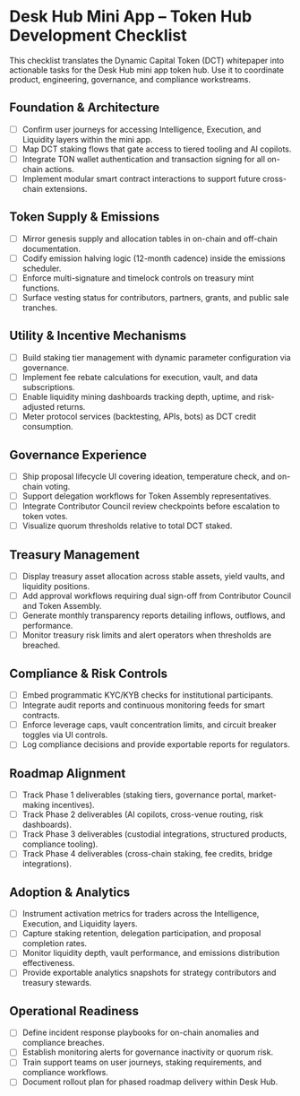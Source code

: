 # Desk Hub Mini App – Token Hub Development Checklist

This checklist translates the Dynamic Capital Token (DCT) whitepaper into actionable tasks for the Desk Hub mini app token hub.
Use it to coordinate product, engineering, governance, and compliance workstreams.

## Foundation & Architecture

- [ ] Confirm user journeys for accessing Intelligence, Execution, and Liquidity layers within the mini app.
- [ ] Map DCT staking flows that gate access to tiered tooling and AI copilots.
- [ ] Integrate TON wallet authentication and transaction signing for all on-chain actions.
- [ ] Implement modular smart contract interactions to support future cross-chain extensions.

## Token Supply & Emissions

- [ ] Mirror genesis supply and allocation tables in on-chain and off-chain documentation.
- [ ] Codify emission halving logic (12-month cadence) inside the emissions scheduler.
- [ ] Enforce multi-signature and timelock controls on treasury mint functions.
- [ ] Surface vesting status for contributors, partners, grants, and public sale tranches.

## Utility & Incentive Mechanisms

- [ ] Build staking tier management with dynamic parameter configuration via governance.
- [ ] Implement fee rebate calculations for execution, vault, and data subscriptions.
- [ ] Enable liquidity mining dashboards tracking depth, uptime, and risk-adjusted returns.
- [ ] Meter protocol services (backtesting, APIs, bots) as DCT credit consumption.

## Governance Experience

- [ ] Ship proposal lifecycle UI covering ideation, temperature check, and on-chain voting.
- [ ] Support delegation workflows for Token Assembly representatives.
- [ ] Integrate Contributor Council review checkpoints before escalation to token votes.
- [ ] Visualize quorum thresholds relative to total DCT staked.

## Treasury Management

- [ ] Display treasury asset allocation across stable assets, yield vaults, and liquidity positions.
- [ ] Add approval workflows requiring dual sign-off from Contributor Council and Token Assembly.
- [ ] Generate monthly transparency reports detailing inflows, outflows, and performance.
- [ ] Monitor treasury risk limits and alert operators when thresholds are breached.

## Compliance & Risk Controls

- [ ] Embed programmatic KYC/KYB checks for institutional participants.
- [ ] Integrate audit reports and continuous monitoring feeds for smart contracts.
- [ ] Enforce leverage caps, vault concentration limits, and circuit breaker toggles via UI controls.
- [ ] Log compliance decisions and provide exportable reports for regulators.

## Roadmap Alignment

- [ ] Track Phase 1 deliverables (staking tiers, governance portal, market-making incentives).
- [ ] Track Phase 2 deliverables (AI copilots, cross-venue routing, risk dashboards).
- [ ] Track Phase 3 deliverables (custodial integrations, structured products, compliance tooling).
- [ ] Track Phase 4 deliverables (cross-chain staking, fee credits, bridge integrations).

## Adoption & Analytics

- [ ] Instrument activation metrics for traders across the Intelligence, Execution, and Liquidity layers.
- [ ] Capture staking retention, delegation participation, and proposal completion rates.
- [ ] Monitor liquidity depth, vault performance, and emissions distribution effectiveness.
- [ ] Provide exportable analytics snapshots for strategy contributors and treasury stewards.

## Operational Readiness

- [ ] Define incident response playbooks for on-chain anomalies and compliance breaches.
- [ ] Establish monitoring alerts for governance inactivity or quorum risk.
- [ ] Train support teams on user journeys, staking requirements, and compliance workflows.
- [ ] Document rollout plan for phased roadmap delivery within Desk Hub.
